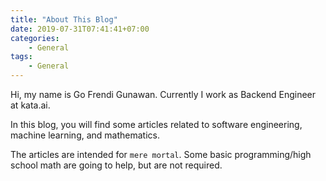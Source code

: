 ```yaml
---
title: "About This Blog"
date: 2019-07-31T07:41:41+07:00
categories:
    - General
tags:
    - General
---
```


Hi, my name is Go Frendi Gunawan. Currently I work as Backend Engineer at kata.ai.

In this blog, you will find some articles related to software engineering, machine learning, and mathematics.

The articles are intended for `mere mortal`.  Some basic programming/high school math are going to help, but are not required.
